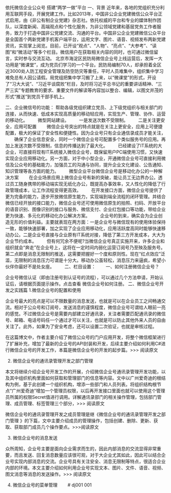 依托微信企业公众号 搭建“两学一做”平台
一、背景
近年来，各地的党组织充分利用互联网手段，开展党建工作。比如2013年，中国非公企业党建微信公众平台正式启用，由《非公有制企业党建》杂志社。依托权威的平台和专业的媒体制作团队，以深度新闻、高端观点和个性化服务，为非公领域党建和基层党务工作者服务，致力于打造中国非公党建交流、沟通的平台。中国非公企业党建微信公众平台是全国首个两新党建手机客户端平台，运用文字、图片、语音、视频发布两新党建资讯，实现掌上阅览。目前，已开设“观点”、“人物”、“亮点”、“大参考”、“读图”和“微活动”等多个栏目。微信用户在获取相关内容的同时，也可通过微信留言，实时参与交流互动。
北京市海淀区民防局微信企业号上线运营后，发挥一大功用是“微课堂”，成为党员们学习的一个平台。民防局编制70人，却承担着全区近3000处人防工程安全管理及防空防灾等重任，平时人员难集中，组织集中学习难免总有人因公请假。局党组把集中学习搬了上来，以“微课堂”的形式，开设了“习大大说”、“习近平谈腐败”栏目，及时将习近平总书记的重要讲话精神、“三严三实”专题教育的要求、重要文件的解读等内容加以整合、编辑，以图文并茂的形式“推送”到党员干部手机上。

二、企业微信号的功能：
     帮助各级党组织建立党员、上下级党组织与相关部门的连接，从而快速、低成本实现高质量的移动轻应用，实现生产、管理、协作、运营的移动化。
　　微型网站建设。
　　一是发送次数不受限制。
　　二是关注更安全，应用可配置
　　微信企业号突出的特点就是在关注上更安全，应用上可便捷配置，极大的保证了安全性和便捷性。因为企业号只有企业通信录成员才能关注，
　　确保了企业信息安全，同时一个微信企业号可配置多个类似服务号的应用。再加上发送次数不受限制，信息的传播达到了最大化。
　　已经建设了IT系统的大企业，可直接将现有IT系统接入微信企业号，既保留用户PC端使用习惯，又快速实现企业应用移动化。另一方面，对于中小型企业，开通微信企业号可直接利用微信及公众号的基础能力，加强员工的沟通与协同，提升企业文化建设、公告通知、知识管理等各方面的能力。
　　微型企业平台微信企业号是移动化办公的一种解决方案
　　在企业场景应用上微信企业号有新的突破，能让员工无边界办公。透过员工随身携带的移动端实现无纸化办公，既提高办事效率，又人性化的降低了行政管理成本，让工作流程变得更高效。
　　在开发接口方面，微信企业号提供了更为完备的能力，逐步开放微信原生能力，实现端到端全流程的闭环管理。并结合微信已经开放的接口能力，微信企业号还可使用微信原生的拍照、扫码、开放平台的语音识别、图像识别的接口与服务、微信支付、企业红包接口等功能，带给企业更为快速、多元化的移动化办公解决方案。
　　企业号的到来，确实会为企业创造无形的价值利益。主要就表现在两方面：一是企业号与微信现有的使用体验保持一致，能够快速部署，加之实现了企业应用移动化，应用活跃度高同时能够快速移动办公。二是企业号直接与企业原有IT系统对接，降低了第三方开发成本，大大为企业节约成本。
　　但有何冗余不便呢?当微信企业号真正实施开来，许多企业和组织就会“奔走”在企业号上，这将在一定时间内弱化运营订阅号乃至殃及服务号。第二点即是消息无限制的推送，这需要把握好一个度和原则性。现在“红点效应”泛滥，无限制的消息压力可谓是十分大。移动办公虽轻松，消息压力来逼疯，希望小伙伴你最好不是处女座。
　　二、栏目设置：
　　一、如何注册微信企业号？

企业号微信认证（即由注册号到认证号的流程），可以通过几个方法申请，开始认证后，请根据页面提示操作。点击查看 微信企业号如何注册。 
二、微信企业号开发之实践篇
1.微信企业号的配置和使用

企业号最大的亮点是可以不限数量的消息发送，也就是可以在企业员工之间畅通交流。相对于公众号和订阅号，发送消息的谨慎程度，微信企业号可谓给人眼前一亮的感觉。不过微信企业号是需要内部建立好通讯录，关注者需要匹配通讯录的微信号、邮箱、电话号码任一个通过才可以关注，也就是可以防止其他外来人员的自由关注了。此外，如果为了安全考虑，还可以设置二次验证，也就是审核过程。

在这篇博文中，作者主要介绍了微信公众号的门户应用开发，将整个微信框架进行了扩展补充，增加了最新的企业号的API封装和开发，后续主要介绍如何利用C#进行微信企业号的开发工作，本篇是微信企业号的开发的起步篇。>>> 阅读原文

2. 微信企业号的通讯录管理开发之部门管理 

 本文将继续介绍企业号开发工作的开展，介绍微信企业号通讯录管理开发功能，以及其中组织机构里面如何获取和管理部门的信息等内容。文中以广州爱奇迪的根结构为例，基于此创建一个组织机构，增添一些部门和人员列表。将组织结构根节点“广州爱奇迪”增加一个管理员权限，以后再开发接口里面也就可以使用这个管理员所属的权限Secret值进行调用。详解通讯录部门的相关操作管理，包括部门管理、成员管理、标签管理三个部分，>>> 阅读原文

微信企业号的通讯录管理开发之成员管理是继《微信企业号的通讯录管理开发之部门管理 》的下篇，文中主要介绍成员的管理操作，包括创建、删除、更新、获取、获取部门成员几个操作要点。>>>阅读原文

3. 微信企业号的消息发送

众所周知，企业号主要是面向企业需求而生的，因此内部消息的交流显得非常重要，而且发送、回复消息数量应该很可观，对于大企业尤其如此，因此可以结合企业号实现内部消息的交流。企业号具有关注安全、消息无限制等特点，很适合企业内部的环境。本文主要介绍如何利用企业号实现文本、图片、文件、语音、视频、图文消息等消息的发送操作。>>> 阅读原文

4. 微信企业号的菜单管理 
　　# dj001
001
